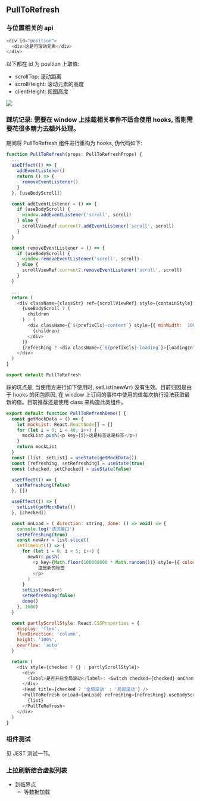 ## PullToRefresh

### 与位置相关的 api

```js
<div id="position">
  <div>这是可滚动元素</div>
</div>
```

 以下都在 id 为 position 上取值:

* scrollTop: 滚动距离
* scrollHeight: 滚动元素的高度
* clientHeight: 视图高度

![](http://with.muyunyun.cn/b1d611e0509807308f79f5e50fb32de6.jpg)

### 踩坑记录: 需要在 window 上挂载相关事件不适合使用 hooks, 否则需要花很多精力去额外处理。

期间将 PullToRefresh 组件进行重构为 hooks, 伪代码如下:

```js
function PullToRefresh(props: PullToRefreshProps) {
  ...
  useEffect(() => {
    addEventListener()
    return () => {
      removeEventListener()
    }
  }, [useBodyScroll])

  const addEventListener = () => {
    if (useBodyScroll) {
      window.addEventListener('scroll', scroll)
    } else {
      scrollViewRef.current?.addEventListener('scroll', scroll)
    }
  }

  const removeEventListener = () => {
    if (useBodyScroll) {
      window.removeEventListener('scroll', scroll)
    } else {
      scrollViewRef.current?.removeEventListener('scroll', scroll)
    }
  }

  ...
  return (
    <div className={classStr} ref={scrollViewRef} style={containStyle} id={id}>
      {useBodyScroll ? (
        children
      ) : (
        <div className={`${prefixCls}-content`} style={{ minWidth: '100%', ...contentStyle }}>
          {children}
        </div>
      )}
      {refreshing ? <div className={`${prefixCls}-loading`}>{loadingInfo}</div> : null}
    </div>
  )
}

export default PullToRefresh
```

踩的坑点是, 当使用方进行如下使用时, setList(newArr) 没有生效。目前归因是由于 hooks 的闭包原因, 在 window 上订阅的事件中使用的值每次执行没法获取最新的值。目前推荐还是使用 class 来构造此类组件。

```js
export default function PullToRefreshDemo() {
  const getMockData = () => {
    let mockList: React.ReactNode[] = []
    for (let i = 0; i < 40; i++) {
      mockList.push(<p key={i}>这是标签这是标签</p>)
    }
    return mockList
  }
  const [list, setList] = useState(getMockData())
  const [refreshing, setRefreshing] = useState(true)
  const [checked, setChecked] = useState(false)

  useEffect(() => {
    setRefreshing(false)
  }, [])

  useEffect(() => {
    setList(getMockData())
  }, [checked])

  const onLoad = (_direction: string, done: () => void) => {
    console.log('请求接口')
    setRefreshing(true)
    const newArr = list.slice()
    setTimeout(() => {
      for (let i = 0; i < 5; i++) {
        newArr.push(
          <p key={Math.floor(100000000 * Math.random())} style={{ color: 'red' }}>
            这是新的标签
          </p>
        )
      }
      setList(newArr)
      setRefreshing(false)
      done()
    }, 1000)
  }

  const partlyScrollStyle: React.CSSProperties = {
    display: 'flex',
    flexDirection: 'column',
    height: '100%',
    overflow: 'auto'
  }

  return (
    <div style={checked ? {} : partlyScrollStyle}>
      <div>
        <label>是否开启全局滚动</label>: <Switch checked={checked} onChange={() => setChecked(!checked)} />
      </div>
      <Head title={checked ? '全局滚动' : '局部滚动'} />
      <PullToRefresh onLoad={onLoad} refreshing={refreshing} useBodyScroll={checked}>
        {list}
      </PullToRefresh>
    </div>
  )
}
```

### 组件测试

见 JEST 测试一节。

### 上拉刷新结合虚拟列表

* 到临界点
  * 等数据加载